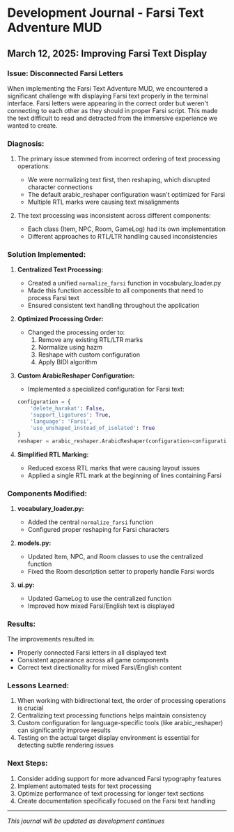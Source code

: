 # **Development Journal - Farsi Text Adventure MUD**

## **March 12, 2025: Improving Farsi Text Display**

### **Issue: Disconnected Farsi Letters**
When implementing the Farsi Text Adventure MUD, we encountered a significant challenge with displaying Farsi text properly in the terminal interface. Farsi letters were appearing in the correct order but weren't connecting to each other as they should in proper Farsi script. This made the text difficult to read and detracted from the immersive experience we wanted to create.

### **Diagnosis:**
1. The primary issue stemmed from incorrect ordering of text processing operations:
   - We were normalizing text first, then reshaping, which disrupted character connections
   - The default arabic_reshaper configuration wasn't optimized for Farsi
   - Multiple RTL marks were causing text misalignments

2. The text processing was inconsistent across different components:
   - Each class (Item, NPC, Room, GameLog) had its own implementation
   - Different approaches to RTL/LTR handling caused inconsistencies

### **Solution Implemented:**

1. **Centralized Text Processing:**
   - Created a unified `normalize_farsi` function in vocabulary_loader.py
   - Made this function accessible to all components that need to process Farsi text
   - Ensured consistent text handling throughout the application

2. **Optimized Processing Order:**
   - Changed the processing order to:
     1. Remove any existing RTL/LTR marks
     2. Normalize using hazm
     3. Reshape with custom configuration
     4. Apply BIDI algorithm

3. **Custom ArabicReshaper Configuration:**
   - Implemented a specialized configuration for Farsi text:
   ```python
   configuration = {
       'delete_harakat': False,
       'support_ligatures': True,
       'language': 'Farsi',
       'use_unshaped_instead_of_isolated': True
   }
   reshaper = arabic_reshaper.ArabicReshaper(configuration=configuration)
   ```

4. **Simplified RTL Marking:**
   - Reduced excess RTL marks that were causing layout issues
   - Applied a single RTL mark at the beginning of lines containing Farsi

### **Components Modified:**

1. **vocabulary_loader.py:**
   - Added the central `normalize_farsi` function
   - Configured proper reshaping for Farsi characters

2. **models.py:**
   - Updated Item, NPC, and Room classes to use the centralized function
   - Fixed the Room description setter to properly handle Farsi words

3. **ui.py:**
   - Updated GameLog to use the centralized function
   - Improved how mixed Farsi/English text is displayed

### **Results:**
The improvements resulted in:
- Properly connected Farsi letters in all displayed text
- Consistent appearance across all game components
- Correct text directionality for mixed Farsi/English content

### **Lessons Learned:**
1. When working with bidirectional text, the order of processing operations is crucial
2. Centralizing text processing functions helps maintain consistency
3. Custom configuration for language-specific tools (like arabic_reshaper) can significantly improve results
4. Testing on the actual target display environment is essential for detecting subtle rendering issues

### **Next Steps:**
1. Consider adding support for more advanced Farsi typography features
2. Implement automated tests for text processing
3. Optimize performance of text processing for longer text sections
4. Create documentation specifically focused on the Farsi text handling

---

*This journal will be updated as development continues*
